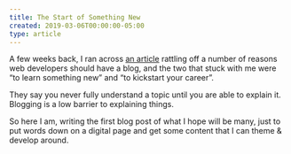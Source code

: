 ```yaml
---
title: The Start of Something New
created: 2019-03-06T00:00:00-05:00
type: article
---
```


A few weeks back, I ran across [an article](https://medium.freecodecamp.org/every-developer-should-have-a-blog-heres-why-and-how-to-stick-with-it-5fd55a247fbf) rattling off a number of reasons web developers should have a blog, and the two that stuck with me were “to learn something new” and “to kickstart your career”.

They say you never fully understand a topic until you are able to explain it. Blogging is a low barrier to explaining things.

So here I am, writing the first blog post of what I hope will be many, just to put words down on a digital page and get some content that I can theme & develop around.
